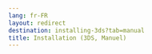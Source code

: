 ```yaml
---
lang: fr-FR
layout: redirect
destination: installing-3ds?tab=manual
title: Installation (3DS, Manuel)
---
```


